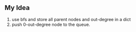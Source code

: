 ## My Idea
1. use bfs and store all parent nodes and out-degree in a dict
2. push 0-out-degree node to the queue.
